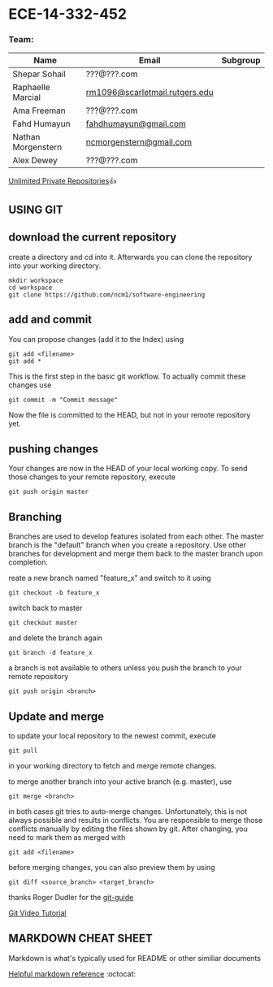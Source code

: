 # ECE-14-332-452

### Team:

| Name               | Email                          | Subgroup |
| ------------------ | ------------------------------ | -------- |
| Shepar Sohail      | ???@???.com                    |          |
| Raphaelle Marcial  | rm1096@scarletmail.rutgers.edu |          |
| Ama Freeman        | ???@???.com                    |          |
| Fahd Humayun       | fahdhumayun@gmail.com          |          |
| Nathan Morgenstern | ncmorgenstern@gmail.com        |          |
| Alex Dewey         | ???@???.com                    |          |

[Unlimited Private Repositories](https://education.github.com/pack):thumbsup:
 
## USING GIT
## download the current repository
create a directory and cd into it. Afterwards you can clone the repository into your working directory.
```
mkdir workspace
cd workspace
git clone https://github.com/ncm1/software-engineering
```

## add and commit
You can propose changes (add it to the Index) using
```
git add <filename>   
git add * 
```
This is the first step in the basic git workflow. To actually commit these changes use
```
git commit -m "Commit message"
```
Now the file is committed to the HEAD, but not in your remote repository yet.

## pushing changes

Your changes are now in the HEAD of your local working copy. To send those changes to your remote repository, execute 
```
git push origin master
```
## Branching
Branches are used to develop features isolated from each other. The master branch is the "default" branch when you create a repository. Use other branches for development and merge them back to the master branch upon completion.

reate a new branch named "feature_x" and switch to it using
```
git checkout -b feature_x
```
switch back to master
```
git checkout master
```
and delete the branch again
```
git branch -d feature_x
```
a branch is not available to others unless you push the branch to your remote repository
```
git push origin <branch>
```

## Update and merge
to update your local repository to the newest commit, execute 
```
git pull
```
in your working directory to fetch and merge remote changes.

to merge another branch into your active branch (e.g. master), use
```
git merge <branch>
```
in both cases git tries to auto-merge changes. Unfortunately, this is not always possible and results in conflicts. You are responsible to merge those conflicts manually by editing the files shown by git. After changing, you need to mark them as merged with
```
git add <filename>
```
before merging changes, you can also preview them by using
```
git diff <source_branch> <target_branch>
```

thanks Roger Dudler for the [git-guide](http://rogerdudler.github.io/git-guide/)

[Git Video Tutorial](https://www.youtube.com/watch?v=r63f51ce84A)

## MARKDOWN CHEAT SHEET 
Markdown is what's typically used for README or other similiar documents

[Helpful markdown reference](https://github.com/adam-p/markdown-here/wiki/Markdown-Cheatsheet) :octocat:
